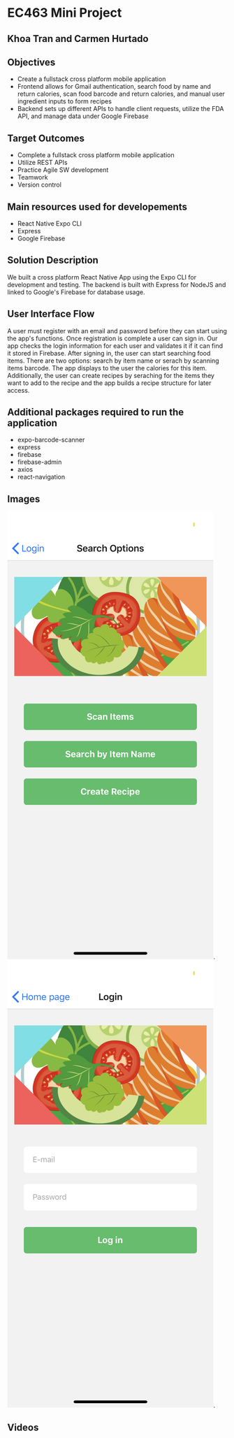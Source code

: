 # EC463 Mini Project
## Khoa Tran and Carmen Hurtado

## Objectives
- Create a fullstack cross platform mobile application 
- Frontend allows for Gmail authentication, search food by name and return calories, scan food barcode and return calories, and manual user ingredient inputs to form recipes
- Backend sets up different APIs to handle client requests, utilize the FDA API, and manage data under Google Firebase

## Target Outcomes
- Complete a fullstack cross platform mobile application
- Utilize REST APIs
- Practice Agile SW development
- Teamwork
- Version control

## Main resources used for developements
* React Native Expo CLI
* Express 
* Google Firebase

## Solution Description
We built a cross platform React Native App using the Expo CLI for development and testing. The backend is built with Express for NodeJS and linked to Google's Firebase for database usage. 

## User Interface Flow
A user must register with an email and password before they can start using the app's functions. Once registration is complete a user can sign in. Our app checks the login information for each user and validates it if it can find it stored in Firebase. After signing in, the user can start searching food items. There are two options: search by item name or serach by scanning items barcode. The app displays to the user the calories for this item. Additionally, the user can create recipes by seraching for the items they want to add to the recipe and the app builds a recipe structure for later access. 

## Additional packages required to run the application
* expo-barcode-scanner
* express
* firebase
* firebase-admin
* axios
* react-navigation

## Images
![Log in screen](/assets/screen1.png).
![Main menu](/assets/screen2.png).
## Videos

